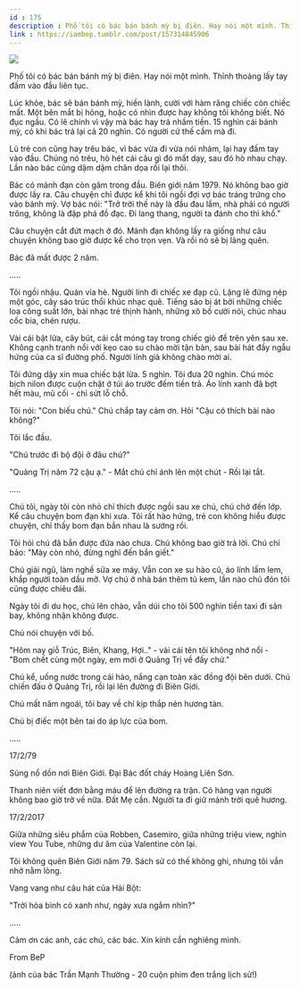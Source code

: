 ```yaml
---
id : 175
description : Phố tôi có bác bán bánh mỳ bị điên. Hay nói một mình. Thỉnh thoảng lấy tay đấm vào đầu liên tục.
link : https://iambep.tumblr.com/post/157314845906
---
```


![](https://64.media.tumblr.com/c9aa9414b241a22125a77114cd60ba26/tumblr_olh0k7gpWY1u3a9rjo1_1280.jpg)

Phố tôi có bác bán bánh mỳ bị điên. Hay nói một mình. Thỉnh thoảng lấy tay
đấm vào đầu liên tục.

Lúc khỏe, bác sẽ bán bánh mỳ, hiền lành, cười với hàm răng chiếc còn chiếc
mất. Một bên mắt bị hỏng, hoặc có nhìn được hay không tôi không biết. Nó
đục ngầu. Có lẽ chính vì vậy mà bác hay trả nhầm tiền. 15 nghìn cái bánh
mỳ, có khi bác trả lại cả 20 nghìn. Có người cứ thế cầm mà đi.

Lũ trẻ con cũng hay trêu bác, vì bác vừa đi vừa nói nhảm, lại hay đấm tay
vào đầu. Chúng nó trêu, hò hét cái câu gì đó mất dạy, sau đó hò nhau chạy.
Lần nào bác cũng dậm dậm chân dọa rồi lại thôi.

Bác có mảnh đạn còn găm trong đầu. Biên giới năm 1979. Nó không bao giờ
được lấy ra. Câu chuyện chỉ được kể khi tôi ngồi đợi vợ bác tráng trứng
cho vào bánh mỳ. Vợ bác nói: "Trở trời thế này là đầu đau lắm, nhà phải
có người trông, không là đập phá đồ đạc. Đi lang thang, người ta đánh cho
thì khổ."

Câu chuyện cắt đứt mạch ở đó. Mảnh đạn không lấy ra giống như câu chuyện
không bao giờ được kể cho trọn vẹn. Và rồi nó sẽ bị lãng quên.

Bác đã mất được 2 năm.

.....

Tôi ngồi nhậu. Quán vỉa hè. Người lính đi chiếc xe đạp cũ. Lặng lẽ đứng
nép một góc, cây sáo trúc thổi khúc nhạc quê. Tiếng sáo bị át bởi những
chiếc loa công suất lớn, bài nhạc trẻ thịnh hành, những xô bồ cười nói,
chúc nhau cốc bia, chén rượu.

Vài cái bật lửa, cây bút, cái cắt móng tay trong chiếc giỏ để trên yên sau
xe. Không cạnh tranh nổi với kẹo cao su chào mời tận bàn, sau bài hát đầy
ngẫu hứng của ca sĩ đường phố. Người lính già không chào mời ai.

Tôi đứng dậy xin mua chiếc bật lửa. 5 nghìn. Tôi đưa 20 nghìn. Chú móc bịch
nilon được cuộn chặt ở túi áo trước đếm tiền trả. Áo lính xanh đã bợt hết
màu, mũ cối - chỉ sứt lỗ chỗ.

Tôi nói: "Con biếu chú." Chú chắp tay cảm ơn. Hỏi "Cậu có thích bài nào
không?"

Tôi lắc đầu.

"Chú trước đi bộ đội ở đâu chú?"

"Quảng Trị năm 72 cậu ạ." - Mắt chú chỉ ánh lên một chút - Rồi lại tắt.

.....

Chú tôi, ngày tôi còn nhỏ chỉ thích được ngồi sau xe chú, chú chở đến lớp.
Kể câu chuyện bom đạn khi xưa. Tôi rất hào hứng, trẻ con không hiểu được
chuyện, chỉ thấy bom đạn bắn nhau là sướng rồi.

Tôi hỏi chú đã bắn được đứa nào chưa. Chú không bao giờ trả lời. Chú chỉ
bảo: "Mày còn nhỏ, đừng nghĩ đến bắn giết."

Chú giải ngũ, làm nghề sửa xe máy. Vẫn con xe su hào cũ, áo lính lấm lem,
khắp người toàn dầu mỡ. Vợ chú ở nhà bán thêm tủ kem, lần nào chú đón tôi
cũng được chiêu đãi.

Ngày tôi đi du học, chú lên chào, vẫn dúi cho tôi 500 nghìn tiền taxi đi
sân bay, không nhận không được.

Chú nói chuyện với bố.

"Hôm nay giỗ Trúc, Biên, Khang, Hợi.." - vài cái tên tôi không nhớ nổi -
"Bom chết cùng một ngày, em mới ở Quảng Trị về đấy chứ."

Chú kể, uống nước trong cái hào, nắng cạn toàn xác đồng đội bên dưới. Chú
chiến đấu ở Quảng Trị, rồi lại lên đường đi Biên Giới.

Chú mất năm ngoái, tôi bay về chỉ kịp thắp nén hương tàn.

Chú bị điếc một bên tai do áp lực của bom.

.....

17/2/79

Súng nổ dồn nơi Biên Giới. Đại Bác đốt cháy Hoàng Liên Sơn.

Thanh niên viết đơn bằng máu để lên đường ra trận. Có hàng vạn người không
bao giờ trở về nữa. Đất Mẹ cần. Người ta đi giữ mảnh trời quê hương.

17/2/2017

Giữa những siêu phẩm của Robben, Casemiro, giữa những triệu view, nghìn
view You Tube, những dư âm của Valentine còn lại.

Tôi không quên Biên Giới năm 79. Sách sử có thế không ghi, nhưng tôi vẫn
nhớ nằm lòng.

Vang vang như câu hát của Hải Bột:

"Trời hòa bình có xanh như, ngày xưa ngắm nhìn?"

.....

Cảm ơn các anh, các chú, các bác. Xin kính cẩn nghiêng mình.

From BeP

(ảnh của bác Trần Mạnh Thường - 20 cuộn phim đen trắng lịch sử!)
